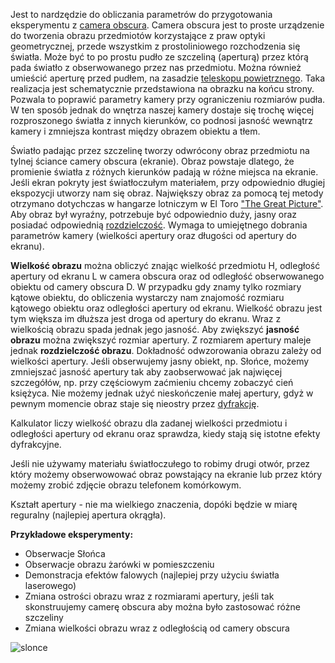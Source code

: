 Jest to nardzędzie do obliczania parametrów do przygotowania eksperymentu z [camera obscura](https://pl.wikipedia.org/wiki/Camera_obscura). Camera obscura jest to proste urządzenie do tworzenia obrazu przedmiotów korzystające z praw optyki geometrycznej, przede wszystkim z prostoliniowego rozchodzenia się światła. Może być to po prostu pudło ze szczeliną (aperturą) przez którą pada światło z obserwowanego przez nas przedmiotu. Można również umieścić aperturę przed pudłem, na zasadzie [teleskopu powietrznego](https://pl.wikipedia.org/wiki/Teleskop_powietrzny). Taka realizacja jest schematycznie przedstawiona na obrazku na końcu strony. Pozwala to poprawić parametry kamery przy ograniczeniu rozmiarów pudła. W ten sposób jednak do wnętrza naszej kamery dostaje się trochę więcej rozproszonego światła z innych kierunków, co podnosi jasność wewnątrz kamery i zmniejsza kontrast między obrazem obiektu a tłem.

Światło padając przez szczelinę tworzy odwrócony obraz przedmiotu na tylnej ściance camery obscura (ekranie). Obraz powstaje dlatego, że promienie światła z różnych kierunków padają w różne miejsca na ekranie. Jeśli ekran pokryty jest światłoczułym materiałem, przy odpowiednio długiej ekspozycji utworzy nam się obraz. Największy obraz za pomocą tej metody otrzymano dotychczas w hangarze lotniczym w El Toro ["The Great Picture"](https://en.wikipedia.org/wiki/The_Great_Picture). Aby obraz był wyraźny, potrzebuje być odpowiednio duży, jasny oraz posiadać odpowiednią [rozdzielczość](https://pl.wikipedia.org/wiki/Rozdzielczo%C5%9B%C4%87_optyczna). Wymaga to umiejętnego dobrania parametrów kamery (wielkości apertury oraz długości od apertury do ekranu).

**Wielkość obrazu** można obliczyć znając wielkość przedmiotu H, odległość apertury od ekranu L w camera obscura oraz od odległość obserwowanego obiektu od camery obscura D. W przypadku gdy znamy tylko rozmiary kątowe obiektu, do obliczenia wystarczy nam znajomość rozmiaru kątowego obiektu oraz odległości apertury od ekranu. Wielkość obrazu jest tym większa im dłuższa jest droga od apertury do ekranu. Wraz z wielkością obrazu spada jednak jego jasność. Aby zwiększyć **jasność obrazu** można zwiększyć rozmiar apertury. Z rozmiarem apertury maleje jednak **rozdzielczość obrazu**. Dokładność odwzorowania obrazu zależy od wielkości apertury. Jeśli obserwujemy jasny obiekt, np. Słońce, możemy zmniejszać jasność apertury tak aby zaobserwować jak najwięcej szczegółów, np. przy częściowym zaćmieniu chcemy zobaczyć cień księżyca. Nie możemy jednak użyć nieskończenie małej apertury, gdyż w pewnym momencie obraz staje się nieostry przez [dyfrakcję](https://pl.wikipedia.org/wiki/Dyfrakcja).

Kalkulator liczy wielkość obrazu dla zadanej wielkości przedmiotu i odległości apertury od ekranu oraz sprawdza, kiedy stają się istotne efekty dyfrakcyjne.

Jeśli nie używamy materiału światłoczułego to robimy drugi otwór, przez który możemy obserwowować obraz powstający na ekranie lub przez który możemy zrobić zdjęcie obrazu telefonem komórkowym.

Kształt apertury - nie ma wielkiego znaczenia, dopóki będzie w miarę reguralny (najlepiej apertura okrągła).

**Przykładowe eksperymenty:**
- Obserwacje Słońca
- Obserwacje obrazu żarówki w pomieszczeniu
- Demonstracja efektów falowych (najlepiej przy użyciu światła laserowego)
- Zmiana ostrości obrazu wraz z rozmiarami apertury, jeśli tak skonstruujemy camerę obscura aby można było zastosować różne szczeliny
- Zmiana wielkości obrazu wraz z odległością od camery obscura


![slonce](https://github.com/user-attachments/assets/80c6689c-5144-4336-b987-511a546cfc1d)
